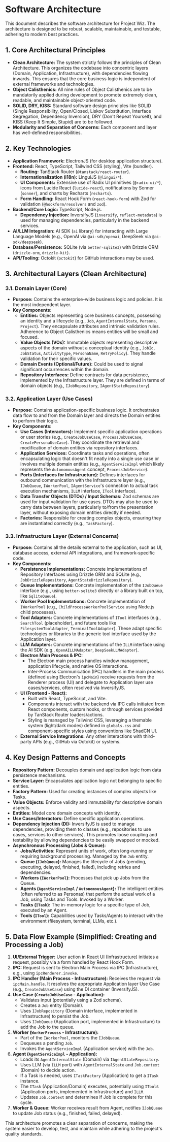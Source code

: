 # Software Architecture

This document describes the software architecture for Project Wiz. The architecture is designed to be robust, scalable, maintainable, and testable, adhering to modern best practices.

## 1. Core Architectural Principles

- **Clean Architecture:** The system strictly follows the principles of Clean Architecture. This organizes the codebase into concentric layers (Domain, Application, Infrastructure), with dependencies flowing inwards. This ensures that the core business logic is independent of external frameworks and technologies.
- **Object Calisthenics:** All nine rules of Object Calisthenics are to be mandatorily applied during development to promote extremely clean, readable, and maintainable object-oriented code.
- **SOLID, DRY, KISS:** Standard software design principles like SOLID (Single Responsibility, Open/Closed, Liskov Substitution, Interface Segregation, Dependency Inversion), DRY (Don't Repeat Yourself), and KISS (Keep It Simple, Stupid) are to be followed.
- **Modularity and Separation of Concerns:** Each component and layer has well-defined responsibilities.

## 2. Key Technologies

- **Application Framework:** ElectronJS (for desktop application structure).
- **Frontend:** React, TypeScript, Tailwind CSS (styling), Vite (bundler).
    - **Routing:** TanStack Router (`@tanstack/react-router`).
    - **Internationalization (i18n):** LinguiJS (`@lingui/*`).
    - **UI Components:** Extensive use of Radix UI primitives (`@radix-ui/*`), icons from Lucide React (`lucide-react`), notifications by Sonner (`sonner`), and charts by Recharts (`recharts`).
    - **Form Handling:** React Hook Form (`react-hook-form`) with Zod for validation (`@hookform/resolvers` and `zod`).
- **Backend/Core Logic:** TypeScript, Node.js.
    - **Dependency Injection:** InversifyJS (`inversify`, `reflect-metadata`) is used for managing dependencies, particularly in the backend services.
- **AI/LLM Integration:** AI SDK (`ai` library) for interacting with Large Language Models (e.g., OpenAI via `@ai-sdk/openai`, DeepSeek via `@ai-sdk/deepseek`).
- **Database/Persistence:** SQLite (via `better-sqlite3`) with Drizzle ORM (`drizzle-orm`, `drizzle-kit`).
- **API/Tooling:** Octokit (`octokit`) for GitHub interactions may be used.

## 3. Architectural Layers (Clean Architecture)

### 3.1. Domain Layer (Core)
- **Purpose:** Contains the enterprise-wide business logic and policies. It is the most independent layer.
- **Key Components:**
    - **Entities:** Objects representing core business concepts, possessing an identity and a lifecycle (e.g., `Job`, `AgentInternalState`, `Persona`, `Project`). They encapsulate attributes and intrinsic validation rules. Adherence to Object Calisthenics means entities will be small and focused.
    - **Value Objects (VOs):** Immutable objects representing descriptive aspects of the domain without a conceptual identity (e.g., `JobId`, `JobStatus`, `ActivityType`, `PersonaName`, `RetryPolicy`). They handle validation for their specific values.
    - **Domain Events (Optional/Future):** Could be used to signal significant occurrences within the domain.
    - **Repository Interfaces:** Define contracts for data persistence, implemented by the Infrastructure layer. They are defined in terms of domain objects (e.g., `IJobRepository`, `IAgentStateRepository`).

### 3.2. Application Layer (Use Cases)
- **Purpose:** Contains application-specific business logic. It orchestrates data flow to and from the Domain layer and directs the Domain entities to perform their logic.
- **Key Components:**
    - **Use Cases (Interactors):** Implement specific application operations or user stories (e.g., `CreateJobUseCase`, `ProcessJobUseCase`, `CreatePersonaUseCase`). They coordinate the retrieval and modification of domain entities via repository interfaces.
    - **Application Services:** Coordinate tasks and operations, often encapsulating logic that doesn't fit neatly into a single use case or involves multiple domain entities (e.g., `AgentServiceImpl` which likely represents the `AutonomousAgent` concept, `ProcessJobService`).
    - **Ports (Interfaces for Infrastructure):** Defines interfaces for outbound communication with the Infrastructure layer (e.g., `IJobQueue`, `IWorkerPool`, `IAgentService`'s connection to actual task execution mechanisms, `ILLM` interface, `ITool` interface).
    - **Data Transfer Objects (DTOs) / Input Schemas:** Zod schemas are used for input validation for use cases. DTOs may also be used to carry data between layers, particularly to/from the presentation layer, without exposing domain entities directly if needed.
    - **Factories:** Responsible for creating complex objects, ensuring they are instantiated correctly (e.g., `TaskFactory`).

### 3.3. Infrastructure Layer (External Concerns)
- **Purpose:** Contains all the details external to the application, such as UI, database access, external API integrations, and framework-specific code.
- **Key Components:**
    - **Persistence Implementations:** Concrete implementations of Repository Interfaces using Drizzle ORM and SQLite (e.g., `JobDrizzleRepository`, `AgentStateDrizzleRepository`).
    - **Queue Implementations:** Concrete implementation of the `IJobQueue` interface (e.g., using `better-sqlite3` directly or a library built on top, like `SqliteQueue`).
    - **Worker Pool Implementations:** Concrete implementation of `IWorkerPool` (e.g., `ChildProcessWorkerPoolService` using Node.js child processes).
    - **Tool Adapters:** Concrete implementations of `ITool` interfaces (e.g., `SearchTool` (placeholder), and future tools like `FilesystemToolAdapter`, `TerminalToolAdapter`). These adapt specific technologies or libraries to the generic tool interface used by the Application layer.
    - **LLM Adapters:** Concrete implementations of the `ILLM` interface using the AI SDK (e.g., `OpenAILLMAdapter`, `DeepSeekLLMAdapter`).
    - **Electron Main Process & IPC:**
        - The Electron main process handles window management, application lifecycle, and native OS interactions.
        - Inter-Process Communication (IPC) handlers in the main process (defined using Electron's `ipcMain`) receive requests from the Renderer process (UI) and delegate to Application layer use cases/services, often resolved via InversifyJS.
    - **UI (Frontend - React):**
        - Built with React, TypeScript, and Vite.
        - Components interact with the backend via IPC calls initiated from React components, custom hooks, or through services provided by TanStack Router loaders/actions.
        - Styling is managed by Tailwind CSS, leveraging a themable system (light/dark modes) defined in `globals.css` and component-specific styles using conventions like ShadCN UI.
    - **External Service Integrations:** Any other interactions with third-party APIs (e.g., GitHub via Octokit) or systems.

## 4. Key Design Patterns and Concepts

- **Repository Pattern:** Decouples domain and application logic from data persistence mechanisms.
- **Service Layer:** Encapsulates application logic not belonging to specific entities.
- **Factory Pattern:** Used for creating instances of complex objects like Tasks.
- **Value Objects:** Enforce validity and immutability for descriptive domain aspects.
- **Entities:** Model core domain concepts with identity.
- **Use Cases/Interactors:** Define specific application operations.
- **Dependency Injection (DI):** InversifyJS is used to manage dependencies, providing them to classes (e.g., repositories to use cases, services to other services). This promotes loose coupling and testability by allowing dependencies to be easily swapped or mocked.
- **Asynchronous Processing (Jobs & Queue):**
    - **Jobs/Activities:** Represent units of work, often long-running or requiring background processing. Managed by the `Job` entity.
    - **Queue (`IJobQueue`):** Manages the lifecycle of Jobs (pending, executing, delayed, finished, failed), including retries and dependencies.
    - **Workers (`IWorkerPool`):** Processes that pick up Jobs from the Queue.
    - **Agents (`AgentServiceImpl` / `AutonomousAgent`):** The intelligent entities (often referred to as Personas) that perform the actual work of a Job, using Tasks and Tools. Invoked by a Worker.
    - **Tasks (`ITask`):** The in-memory logic for a specific type of Job, executed by an Agent.
    - **Tools (`ITool`):** Capabilities used by Tasks/Agents to interact with the environment (filesystem, terminal, LLMs, etc.).

## 5. Data Flow Example (Simplified: Creating and Processing a Job)

1.  **UI/External Trigger:** User action in React UI (Infrastructure) initiates a request, possibly via a form handled by React Hook Form.
2.  **IPC:** Request is sent to Electron Main Process via IPC (Infrastructure), e.g., using `ipcRenderer.invoke`.
3.  **IPC Handler (Main Process - Infrastructure):** Receives the request via `ipcMain.handle`. It resolves the appropriate Application layer Use Case (e.g., `CreateJobUseCase`) using the DI container (InversifyJS).
4.  **Use Case (`CreateJobUseCase` - Application):**
    - Validates input (potentially using a Zod schema).
    - Creates a `Job` entity (Domain).
    - Uses `IJobRepository` (Domain interface, implemented in Infrastructure) to persist the Job.
    - Uses `IJobQueue` (Application port, implemented in Infrastructure) to add the Job to the queue.
5.  **Worker (`WorkerProcess` - Infrastructure):**
    - Part of the `IWorkerPool`, monitors the `IJobQueue`.
    - Dequeues a pending `Job`.
    - Invokes the `AgentServiceImpl` (Application service) with the `Job`.
6.  **Agent (`AgentServiceImpl` - Application):**
    - Loads its `AgentInternalState` (Domain) via `IAgentStateRepository`.
    - Uses LLM (via `ILLM` port) with `AgentInternalState` and `Job.context` (Domain) to decide action.
    - If a Task is needed, uses `ITaskFactory` (Application) to get a `ITask` instance.
    - The `ITask` (Application/Domain) executes, potentially using `ITool`s (Application ports, implemented in Infrastructure) and `ILLM`.
    - Updates `Job.context` and determines if Job is complete for this cycle.
7.  **Worker & Queue:** Worker receives result from Agent, notifies `IJobQueue` to update Job status (e.g., finished, failed, delayed).

This architecture promotes a clear separation of concerns, making the system easier to develop, test, and maintain while adhering to the project's quality standards.
